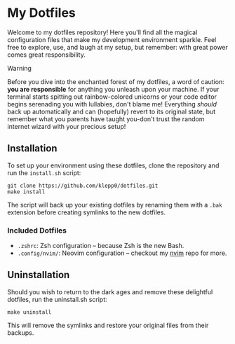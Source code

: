 # My Dotfiles

Welcome to my dotfiles repository! Here you'll find all the magical configuration files that make my development environment sparkle. Feel free to explore, use, and laugh at my setup, but remember: with great power comes great responsibility.

> [!WARNING]
>
> Before you dive into the enchanted forest of my dotfiles, a word of caution: **you are responsible** for anything you unleash upon your machine. If your terminal starts spitting out rainbow-colored unicorns or your code editor begins serenading you with lullabies, don't blame me! Everything *should* back up automatically and can (hopefully) revert to its original state, but remember what you parents have taught you-don't trust the random internet wizard with your precious setup!

## Installation

To set up your environment using these dotfiles, clone the repository and run the `install.sh` script:

```shell
git clone https://github.com/klepp0/dotfiles.git
make install
```

The script will back up your existing dotfiles by renaming them with a `.bak` extension before creating symlinks to the new dotfiles.

### Included Dotfiles

- `.zshrc`: Zsh configuration – because Zsh is the new Bash.
- `.config/nvim/`: Neovim configuration – checkout my [nvim](https://github.com/klepp0/nvim) repo for more.

## Uninstallation

Should you wish to return to the dark ages and remove these delightful dotfiles, run the uninstall.sh script:

```shell
make uninstall
```

This will remove the symlinks and restore your original files from their backups.
